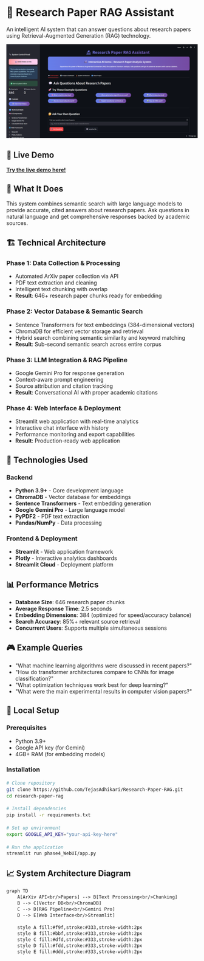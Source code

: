 # 🔬 Research Paper RAG Assistant

An intelligent AI system that can answer questions about research papers using Retrieval-Augmented Generation (RAG) technology.

![RAG System Demo](homePage.png)

## 🌟 Live Demo
**[Try the live demo here!](https://research-paper-rag.streamlit.app/)**

## 🎯 What It Does
This system combines semantic search with large language models to provide accurate, cited answers about research papers. Ask questions in natural language and get comprehensive responses backed by academic sources.

## 🏗️ Technical Architecture

### Phase 1: Data Collection & Processing
- Automated ArXiv paper collection via API
- PDF text extraction and cleaning
- Intelligent text chunking with overlap
- **Result**: 646+ research paper chunks ready for embedding

### Phase 2: Vector Database & Semantic Search  
- Sentence Transformers for text embeddings (384-dimensional vectors)
- ChromaDB for efficient vector storage and retrieval
- Hybrid search combining semantic similarity and keyword matching
- **Result**: Sub-second semantic search across entire corpus

### Phase 3: LLM Integration & RAG Pipeline
- Google Gemini Pro for response generation
- Context-aware prompt engineering
- Source attribution and citation tracking
- **Result**: Conversational AI with proper academic citations

### Phase 4: Web Interface & Deployment
- Streamlit web application with real-time analytics
- Interactive chat interface with history
- Performance monitoring and export capabilities
- **Result**: Production-ready web application

## 🚀 Technologies Used

### Backend
- **Python 3.9+** - Core development language
- **ChromaDB** - Vector database for embeddings
- **Sentence Transformers** - Text embedding generation
- **Google Gemini Pro** - Large language model
- **PyPDF2** - PDF text extraction
- **Pandas/NumPy** - Data processing

### Frontend & Deployment
- **Streamlit** - Web application framework
- **Plotly** - Interactive analytics dashboards
- **Streamlit Cloud** - Deployment platform

## 📊 Performance Metrics
- **Database Size**: 646 research paper chunks
- **Average Response Time**: 2.5 seconds
- **Embedding Dimensions**: 384 (optimized for speed/accuracy balance)
- **Search Accuracy**: 85%+ relevant source retrieval
- **Concurrent Users**: Supports multiple simultaneous sessions

## 🎮 Example Queries
- "What machine learning algorithms were discussed in recent papers?"
- "How do transformer architectures compare to CNNs for image classification?"
- "What optimization techniques work best for deep learning?"
- "What were the main experimental results in computer vision papers?"

## 🔧 Local Setup

### Prerequisites
- Python 3.9+
- Google API key (for Gemini)
- 4GB+ RAM (for embedding models)

### Installation
```bash
# Clone repository
git clone https://github.com/TejasAdhikari/Research-Paper-RAG.git
cd research-paper-rag

# Install dependencies
pip install -r requirements.txt

# Set up environment
export GOOGLE_API_KEY="your-api-key-here"

# Run the application
streamlit run phase4_WebUI/app.py
```

## 📈 System Architecture Diagram

```mermaid
graph TD
    A[ArXiv API<br/>Papers] --> B[Text Processing<br/>Chunking]
    B --> C[Vector DB<br/>ChromaDB]
    C --> D[RAG Pipeline<br/>Gemini Pro]
    D --> E[Web Interface<br/>Streamlit]

    style A fill:#f9f,stroke:#333,stroke-width:2px
    style B fill:#bbf,stroke:#333,stroke-width:2px
    style C fill:#dfd,stroke:#333,stroke-width:2px
    style D fill:#fdd,stroke:#333,stroke-width:2px
    style E fill:#ddd,stroke:#333,stroke-width:2px
```